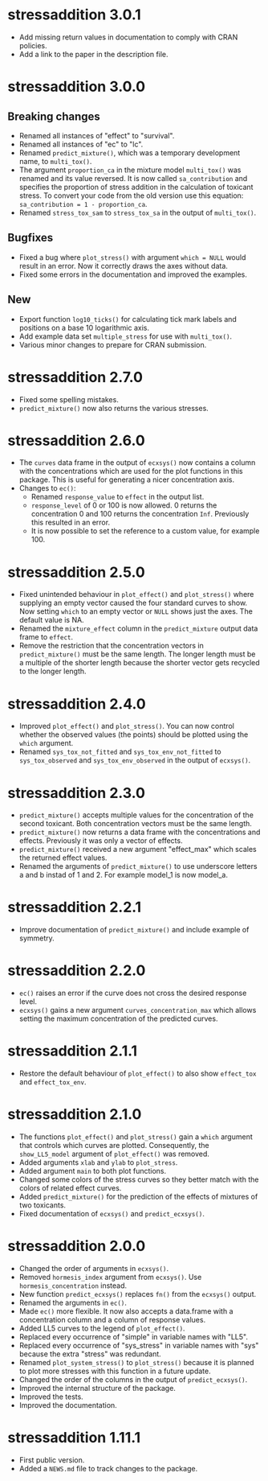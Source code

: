 # stressaddition 3.0.1
* Add missing return values in documentation to comply with CRAN policies.
* Add a link to the paper in the description file.

# stressaddition 3.0.0

## Breaking changes
* Renamed all instances of "effect" to "survival".
* Renamed all instances of "ec" to "lc".
* Renamed `predict_mixture()`, which was a temporary development name, to `multi_tox()`.
* The argument `proportion_ca` in the mixture model `multi_tox()` was renamed and its value reversed. It is now called `sa_contribution` and specifies the proportion of stress addition in the calculation of toxicant stress. To convert your code from the old version use this equation: `sa_contribution = 1 - proportion_ca`.
* Renamed `stress_tox_sam` to `stress_tox_sa` in the output of `multi_tox()`.

## Bugfixes
* Fixed a bug where `plot_stress()` with argument `which = NULL` would result in an error. Now it correctly draws the axes without data.
* Fixed some errors in the documentation and improved the examples.

## New
* Export function `log10_ticks()` for calculating tick mark labels and positions on a base 10 logarithmic axis.
* Add example data set `multiple_stress` for use with `multi_tox()`.
* Various minor changes to prepare for CRAN submission.

# stressaddition 2.7.0

* Fixed some spelling mistakes.
* `predict_mixture()` now also returns the various stresses.

# stressaddition 2.6.0

* The `curves` data frame in the output of `ecxsys()` now contains a column with the concentrations which are used for the plot functions in this package. This is useful for generating a nicer concentration axis.
* Changes to `ec()`:
    * Renamed `response_value` to `effect` in the output list.
    * `response_level` of 0 or 100 is now allowed. 0 returns the concentration 0 and 100 returns the concentration `Inf`. Previously this resulted in an error.
    * It is now possible to set the reference to a custom value, for example 100.

# stressaddition 2.5.0

* Fixed unintended behaviour in `plot_effect()` and `plot_stress()` where supplying an empty vector caused the four standard curves to show. Now setting `which` to an empty vector or `NULL` shows just the axes. The default value is NA.
* Renamed the `mixture_effect` column in the `predict_mixture` output data frame to `effect`.
* Remove the restriction that the concentration vectors in `predict_mixture()` must be the same length. The longer length must be a multiple of the shorter length because the shorter vector gets recycled to the longer length.

# stressaddition 2.4.0

* Improved `plot_effect()` and `plot_stress()`. You can now control whether the observed values (the points) should be plotted using the `which` argument.
* Renamed `sys_tox_not_fitted` and `sys_tox_env_not_fitted` to `sys_tox_observed` and `sys_tox_env_observed` in the output of `ecxsys()`.

# stressaddition 2.3.0

* `predict_mixture()` accepts multiple values for the concentration of the second toxicant. Both concentration vectors must be the same length.
* `predict_mixture()` now returns a data frame with the concentrations and effects. Previously it was only a vector of effects.
* `predict_mixture()` received a new argument "effect_max" which scales the returned effect values.
* Renamed the arguments of `predict_mixture()` to use underscore letters a and b instad of 1 and 2. For example model_1 is now model_a.

# stressaddition 2.2.1

* Improve documentation of `predict_mixture()` and include example of symmetry.

# stressaddition 2.2.0

* `ec()` raises an error if the curve does not cross the desired response level.
* `ecxsys()` gains a new argument `curves_concentration_max` which allows setting the maximum concentration of the predicted curves.

# stressaddition 2.1.1

* Restore the default behaviour of `plot_effect()` to also show `effect_tox` and `effect_tox_env`.

# stressaddition 2.1.0

* The functions `plot_effect()` and `plot_stress()` gain a `which` argument that controls which curves are plotted. Consequently, the `show_LL5_model` argument of `plot_effect()` was removed.
* Added arguments `xlab` and `ylab` to `plot_stress`.
* Added argument `main` to both plot functions.
* Changed some colors of the stress curves so they better match with the colors of related effect curves.
* Added `predict_mixture()` for the prediction of the effects of mixtures of two toxicants.
* Fixed documentation of `ecxsys()` and `predict_ecxsys()`.

# stressaddition 2.0.0

* Changed the order of arguments in `ecxsys()`.
* Removed `hormesis_index` argument from `ecxsys()`. Use `hormesis_concentration` instead.
* New function `predict_ecxsys()` replaces `fn()` from the `ecxsys()` output.
* Renamed the arguments in `ec()`.
* Made `ec()` more flexible. It now also accepts a data.frame with a concentration column and a column of response values.
* Added LL5 curves to the legend of `plot_effect()`.
* Replaced every occurrence of "simple" in variable names with "LL5".
* Replaced every occurrence of "sys_stress" in variable names with "sys" because the extra "stress" was redundant.
* Renamed `plot_system_stress()` to `plot_stress()` because it is planned to plot more stresses with this function in a future update.
* Changed the order of the columns in the output of `predict_ecxsys()`.
* Improved the internal structure of the package.
* Improved the tests.
* Improved the documentation.


# stressaddition 1.11.1

* First public version.
* Added a `NEWS.md` file to track changes to the package.
